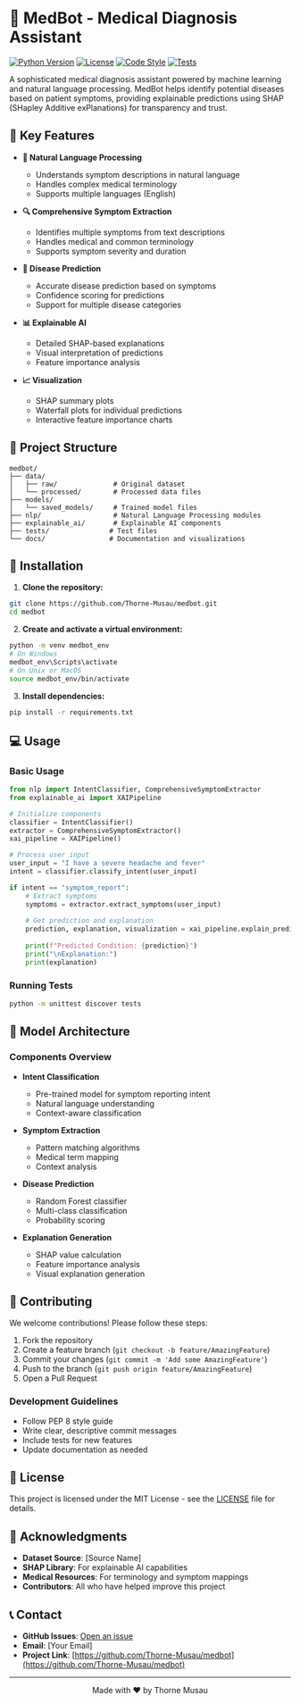 # 🏥 MedBot - Medical Diagnosis Assistant

[![Python Version](https://img.shields.io/badge/python-3.8+-blue.svg)](https://www.python.org/downloads/)
[![License](https://img.shields.io/badge/license-MIT-green.svg)](LICENSE)
[![Code Style](https://img.shields.io/badge/code%20style-black-000000.svg)](https://github.com/psf/black)
[![Tests](https://img.shields.io/badge/tests-unittest-blue.svg)](tests/)

A sophisticated medical diagnosis assistant powered by machine learning and natural language processing. MedBot helps identify potential diseases based on patient symptoms, providing explainable predictions using SHAP (SHapley Additive exPlanations) for transparency and trust.

## 🌟 Key Features

- **🤖 Natural Language Processing**
  - Understands symptom descriptions in natural language
  - Handles complex medical terminology
  - Supports multiple languages (English)

- **🔍 Comprehensive Symptom Extraction**
  - Identifies multiple symptoms from text descriptions
  - Handles medical and common terminology
  - Supports symptom severity and duration

- **🏥 Disease Prediction**
  - Accurate disease prediction based on symptoms
  - Confidence scoring for predictions
  - Support for multiple disease categories

- **📊 Explainable AI**
  - Detailed SHAP-based explanations
  - Visual interpretation of predictions
  - Feature importance analysis

- **📈 Visualization**
  - SHAP summary plots
  - Waterfall plots for individual predictions
  - Interactive feature importance charts

## 📁 Project Structure

```
medbot/
├── data/
│   ├── raw/              # Original dataset
│   └── processed/        # Processed data files
├── models/
│   └── saved_models/     # Trained model files
├── nlp/                  # Natural Language Processing modules
├── explainable_ai/       # Explainable AI components
├── tests/               # Test files
└── docs/                # Documentation and visualizations
```

## 🚀 Installation

1. **Clone the repository:**
```bash
git clone https://github.com/Thorne-Musau/medbot.git
cd medbot
```

2. **Create and activate a virtual environment:**
```bash
python -m venv medbot_env
# On Windows
medbot_env\Scripts\activate
# On Unix or MacOS
source medbot_env/bin/activate
```

3. **Install dependencies:**
```bash
pip install -r requirements.txt
```

## 💻 Usage

### Basic Usage

```python
from nlp import IntentClassifier, ComprehensiveSymptomExtractor
from explainable_ai import XAIPipeline

# Initialize components
classifier = IntentClassifier()
extractor = ComprehensiveSymptomExtractor()
xai_pipeline = XAIPipeline()

# Process user input
user_input = "I have a severe headache and fever"
intent = classifier.classify_intent(user_input)

if intent == "symptom_report":
    # Extract symptoms
    symptoms = extractor.extract_symptoms(user_input)
    
    # Get prediction and explanation
    prediction, explanation, visualization = xai_pipeline.explain_prediction(symptoms)
    
    print(f"Predicted Condition: {prediction}")
    print("\nExplanation:")
    print(explanation)
```

### Running Tests

```bash
python -m unittest discover tests
```

## 🧠 Model Architecture

### Components Overview

- **Intent Classification**
  - Pre-trained model for symptom reporting intent
  - Natural language understanding
  - Context-aware classification

- **Symptom Extraction**
  - Pattern matching algorithms
  - Medical term mapping
  - Context analysis

- **Disease Prediction**
  - Random Forest classifier
  - Multi-class classification
  - Probability scoring

- **Explanation Generation**
  - SHAP value calculation
  - Feature importance analysis
  - Visual explanation generation

## 🤝 Contributing

We welcome contributions! Please follow these steps:

1. Fork the repository
2. Create a feature branch (`git checkout -b feature/AmazingFeature`)
3. Commit your changes (`git commit -m 'Add some AmazingFeature'`)
4. Push to the branch (`git push origin feature/AmazingFeature`)
5. Open a Pull Request

### Development Guidelines

- Follow PEP 8 style guide
- Write clear, descriptive commit messages
- Include tests for new features
- Update documentation as needed

## 📄 License

This project is licensed under the MIT License - see the [LICENSE](LICENSE) file for details.

## 🙏 Acknowledgments

- **Dataset Source**: [Source Name]
- **SHAP Library**: For explainable AI capabilities
- **Medical Resources**: For terminology and symptom mappings
- **Contributors**: All who have helped improve this project

## 📞 Contact

- **GitHub Issues**: [Open an issue](https://github.com/Thorne-Musau/medbot/issues)
- **Email**: [Your Email]
- **Project Link**: [https://github.com/Thorne-Musau/medbot](https://github.com/Thorne-Musau/medbot)

---

<p align="center">Made with ❤️ by Thorne Musau</p> 